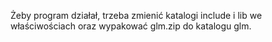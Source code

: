 Żeby program działał, trzeba zmienić katalogi include i lib we właściwościach oraz wypakować glm.zip do katalogu glm.
